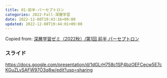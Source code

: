 ```yaml
---
title: 01-前半-パーセプトロン
categories: 2022-Fall-深層学習
date: 2022-12-08T19:43:16+09:00
updated: 2022-12-08T19:44:01+09:00
---
```

Copied from: [深層学習ゼミ（2022秋）/第1回 前半 パーセプトロン](/posts/80)

### スライド
https://docs.google.com/presentation/d/1dGLrH758c1SP4bzOEFCecw5E7cKGuZLvSAFW97O3q8w/edit?usp=sharing


